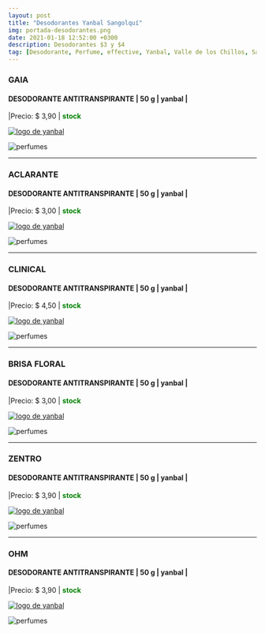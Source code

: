 ```yaml
---
layout: post
title: "Desodorantes Yanbal Sangolquí"
img: portada-desodorantes.png
date: 2021-01-18 12:52:00 +0300
description: Desodorantes $3 y $4
tag: [Desodorante, Perfume, effective, Yanbal, Valle de los Chillos, Sangolquí, Selva Alegre, stock]
---
```



### GAIA 
#### DESODORANTE ANTITRANSPIRANTE  | 50 g | yanbal |
|Precio: $ 3,90   | <b style='color:green'> stock </b>

[logo]: https://raw.githubusercontent.com/Betty-C/bef/gh-pages/assets/img/linkw.jpg
[GAIA]:  https://api.whatsapp.com/send?phone=593995957267&text=%C2%A1Hola!%20Me%20interesa%20este%20producto%20-%3E%20Desodorante%20antitranspirante%20GAIA%20-%20yanbal "clic para abrir chat de whatsapp"
 [![logo de yanbal][logo]][GAIA]

![perfumes](https://res.cloudinary.com/dpky6fcf6/image/upload/c_scale,h_265,w_116/v1611005845/Blog-Betty/Desodorante/des-gaia_b71yyq.jpg)

* * *

### ACLARANTE 
#### DESODORANTE ANTITRANSPIRANTE  | 50 g | yanbal |
|Precio: $ 3,00   | <b style='color:green'> stock </b>

[logo]: https://raw.githubusercontent.com/Betty-C/bef/gh-pages/assets/img/linkw.jpg
[ACLARANTE]:  https://api.whatsapp.com/send?phone=593995957267&text=%C2%A1Hola!%20Me%20interesa%20este%20producto%20-%3E%20Desodorante%20antitranspirante%20ACLARANTE%20-%20yanbal "clic para abrir chat de whatsapp"
 [![logo de yanbal][logo]][ACLARANTE]

![perfumes](https://res.cloudinary.com/dpky6fcf6/image/upload/c_scale,h_268,w_123/v1611006314/Blog-Betty/Desodorante/des-aclarante-min_rifxwa.png)

* * *

### CLINICAL 
#### DESODORANTE ANTITRANSPIRANTE  | 50 g | yanbal |
|Precio: $ 4,50   | <b style='color:green'> stock </b>

[logo]: https://raw.githubusercontent.com/Betty-C/bef/gh-pages/assets/img/linkw.jpg
[CLINICAL]: https://api.whatsapp.com/send?phone=593995957267&text=%C2%A1Hola!%20Me%20interesa%20este%20producto%20-%3E%20Desodorante%20antitranspirante%20CLINICAL%20-%20yanbal "clic para abrir chat de whatsapp"
 [![logo de yanbal][logo]][CLINICAL]

![perfumes](https://res.cloudinary.com/dpky6fcf6/image/upload/c_scale,h_263,w_115/v1611006460/Blog-Betty/Desodorante/des-clinical-min_khlncf.png)

* * *

### BRISA FLORAL
#### DESODORANTE ANTITRANSPIRANTE  | 50 g | yanbal |
|Precio: $  3,00   | <b style='color:green'> stock </b> 

[logo]: https://raw.githubusercontent.com/Betty-C/bef/gh-pages/assets/img/linkw.jpg
[BRISA]:  https://api.whatsapp.com/send?phone=593995957267&text=%C2%A1Hola!%20Me%20interesa%20este%20producto%20-%3E%20Desodorante%20antitranspirante%20BRISA%20FLORAL%20-%20yanbal "clic para abrir chat de whatsapp"
 [![logo de yanbal][logo]][BRISA]

![perfumes](https://res.cloudinary.com/dpky6fcf6/image/upload/c_scale,h_284,w_115/v1611005845/Blog-Betty/Desodorante/des-floral2_vly86u.png)

* * *

### ZENTRO
#### DESODORANTE ANTITRANSPIRANTE  | 50 g | yanbal |
|Precio: $  3,90  | <b style='color:green'> stock </b>

[logo]: https://raw.githubusercontent.com/Betty-C/bef/gh-pages/assets/img/linkw.jpg
[ZENTRO]:  https://api.whatsapp.com/send?phone=593995957267&text=%C2%A1Hola!%20Me%20interesa%20este%20producto%20-%3E%20Desodorante%20antitranspirante%20ZENTRO%20%20%20-%20yanbal "clic para abrir chat de whatsapp"
 [![logo de yanbal][logo]][ZENTRO]

![perfumes](https://res.cloudinary.com/dpky6fcf6/image/upload/c_scale,h_271,w_105/v1611005845/Blog-Betty/Desodorante/des-zentro_cby2op.jpg)

* * *

### OHM
#### DESODORANTE ANTITRANSPIRANTE  | 50 g | yanbal |
|Precio: $  3,90  | <b style='color:green'> stock </b>

[logo]: https://raw.githubusercontent.com/Betty-C/bef/gh-pages/assets/img/linkw.jpg
[OHM]:  https://api.whatsapp.com/send?phone=593995957267&text=%C2%A1Hola!%20Me%20interesa%20este%20producto%20-%3E%20Desodorante%20antitranspirante%20OHM%20%20%20-%20yanbal "clic para abrir chat de whatsapp"
 [![logo de yanbal][logo]][OHM]

![perfumes](https://res.cloudinary.com/dpky6fcf6/image/upload/c_scale,h_310,w_152/v1611005845/Blog-Betty/Desodorante/des-arom_bltskd.jpg)
